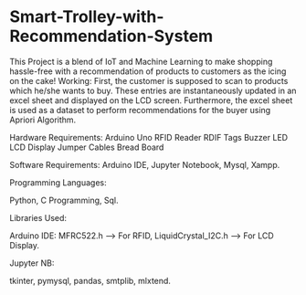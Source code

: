 # Smart-Trolley-with-Recommendation-System
This Project is a blend of IoT and Machine Learning to make shopping hassle-free with a recommendation of products to customers as the icing on the cake! 
Working:
First, the customer is supposed to scan to products which he/she wants to buy. These entries are instantaneously updated in an excel sheet and displayed on the LCD screen. Furthermore, the excel sheet is used as a dataset to perform recommendations for the buyer using Apriori Algorithm.

Hardware Requirements:
Arduino Uno
RFID Reader
RDIF Tags
Buzzer
LED
LCD Display
Jumper Cables
Bread Board

Software Requirements:
Arduino IDE, 
Jupyter Notebook, 
Mysql, 
Xampp.

Programming Languages:

Python, 
C Programming, 
Sql.

Libraries Used:

Arduino IDE:
MFRC522.h --> For RFID, 
LiquidCrystal_I2C.h --> For LCD Display.

Jupyter NB:

tkinter, 
pymysql, 
pandas, 
smtplib, 
mlxtend.


